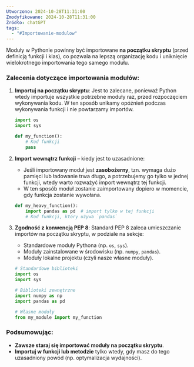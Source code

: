 ```yaml
---
Utworzono: 2024-10-28T11:31:00
Zmodyfikowano: 2024-10-28T11:31:00
Źródło: chatGPT
tags:
  - "#Importowanie-modulow"
---
```

Moduły w Pythonie powinny być importowane **na początku skryptu** (przed definicją funkcji i klas), co pozwala na lepszą organizację kodu i uniknięcie wielokrotnego importowania tego samego modułu.

### Zalecenia dotyczące importowania modułów:

1. **Importuj na początku skryptu**: Jest to zalecane, ponieważ Python wtedy importuje wszystkie potrzebne moduły raz, przed rozpoczęciem wykonywania kodu. W ten sposób unikamy opóźnień podczas wykonywania funkcji i nie powtarzamy importów.

   ```python
   import os
   import sys

   def my_function():
       # Kod funkcji
       pass
   ```

2. **Import wewnątrz funkcji** – kiedy jest to uzasadnione:
   - Jeśli importowany moduł jest **zasobożerny**, tzn. wymaga dużo pamięci lub ładowanie trwa długo, a potrzebujemy go tylko w jednej funkcji, wtedy warto rozważyć import wewnątrz tej funkcji. 
   - W ten sposób moduł zostanie zaimportowany dopiero w momencie, gdy funkcja zostanie wywołana.

   ```python
   def my_heavy_function():
       import pandas as pd  # import tylko w tej funkcji
       # Kod funkcji, który używa `pandas`
   ```

3. **Zgodność z konwencją PEP 8**: Standard PEP 8 zaleca umieszczanie importów na początku skryptu, w podziale na sekcje:
   - Standardowe moduły Pythona (np. `os`, `sys`).
   - Moduły zainstalowane w środowisku (np. `numpy`, `pandas`).
   - Moduły lokalne projektu (czyli nasze własne moduły).

   ```python
   # Standardowe biblioteki
   import os
   import sys

   # Biblioteki zewnętrzne
   import numpy as np
   import pandas as pd

   # Własne moduły
   from my_module import my_function
   ```

### Podsumowując:
- **Zawsze staraj się importować moduły na początku skryptu**.
- **Importuj w funkcji lub metodzie** tylko wtedy, gdy masz do tego uzasadniony powód (np. optymalizacja wydajności).
